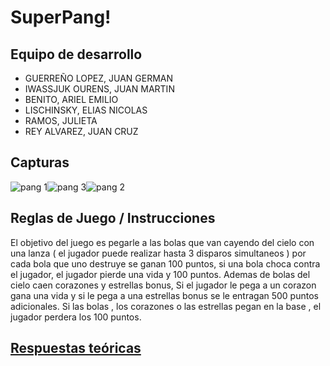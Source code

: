 # SuperPang!

## Equipo de desarrollo

- GUERREÑO LOPEZ, JUAN GERMAN
- IWASSJUK OURENS, JUAN MARTIN
- BENITO, ARIEL EMILIO
- LISCHINSKY, ELIAS NICOLAS
- RAMOS, JULIETA
- REY ALVAREZ, JUAN CRUZ

## Capturas

![pang 1](https://user-images.githubusercontent.com/32310562/138765932-8742cc0f-4f9b-43fa-878a-b4feee10dad4.png)![pang 3](https://user-images.githubusercontent.com/32310562/138780473-b0e5e74f-456b-4c8f-87d5-924cce114de5.png)![pang 2](https://user-images.githubusercontent.com/32310562/138765943-1522dd2c-92bf-437f-b84a-7b5992f8a419.png)

## Reglas de Juego / Instrucciones

El objetivo del juego es pegarle a las bolas que van cayendo del cielo con una lanza ( el jugador puede realizar hasta 3 disparos simultaneos ) por cada bola que uno destruye se ganan 100 puntos, si una bola choca contra el jugador, el jugador pierde una vida y 100 puntos. Ademas de bolas del cielo caen corazones y estrellas bonus, Si el jugador le pega a un corazon gana una vida y si le pega a una estrellas bonus se le entragan 500 puntos adicionales. Si las bolas , los corazones o las estrellas pegan en la base , el jugador perdera los 100 puntos.

## [Respuestas teóricas](https://docs.google.com/document/d/1G0yY-eWZN9PAALHqgxHDM-xFRw1Nx3h-8F6v64COKDw/edit?usp=sharing)
